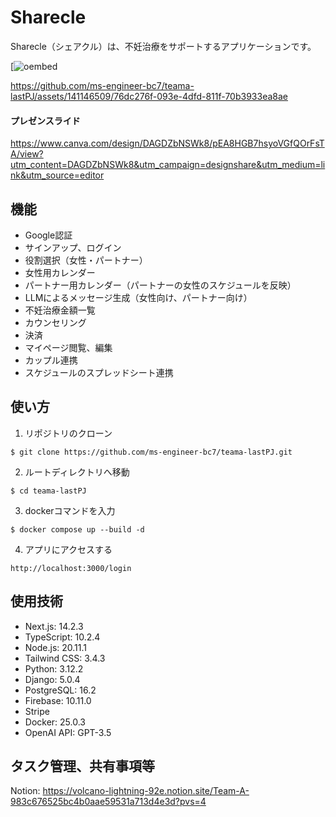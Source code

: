 # Sharecle
Sharecle（シェアクル）は、不妊治療をサポートするアプリケーションです。

[![oembed](https://speakerdeck.com/ym902/sharecle-sieakuru-nopurezenzi-liao)

https://github.com/ms-engineer-bc7/teama-lastPJ/assets/141146509/76dc276f-093e-4dfd-811f-70b3933ea8ae

#### プレゼンスライド
https://www.canva.com/design/DAGDZbNSWk8/pEA8HGB7hsyoVGfQOrFsTA/view?utm_content=DAGDZbNSWk8&utm_campaign=designshare&utm_medium=link&utm_source=editor

## 機能
- Google認証
- サインアップ、ログイン
- 役割選択（女性・パートナー）
- 女性用カレンダー
- パートナー用カレンダー（パートナーの女性のスケジュールを反映）
- LLMによるメッセージ生成（女性向け、パートナー向け）
- 不妊治療金額一覧
- カウンセリング
- 決済
- マイページ閲覧、編集
- カップル連携
- スケジュールのスプレッドシート連携

## 使い方
1. リポジトリのクローン
```
$ git clone https://github.com/ms-engineer-bc7/teama-lastPJ.git
```

2. ルートディレクトリへ移動
```
$ cd teama-lastPJ
```

3. dockerコマンドを入力
```
$ docker compose up --build -d
```

4. アプリにアクセスする
```
http://localhost:3000/login
```

## 使用技術
- Next.js: 14.2.3
- TypeScript: 10.2.4
- Node.js: 20.11.1
- Tailwind CSS: 3.4.3
- Python: 3.12.2
- Django: 5.0.4
- PostgreSQL: 16.2
- Firebase: 10.11.0
- Stripe
- Docker: 25.0.3
- OpenAI API: GPT-3.5

## タスク管理、共有事項等
Notion: https://volcano-lightning-92e.notion.site/Team-A-983c676525bc4b0aae59531a713d4e3d?pvs=4
